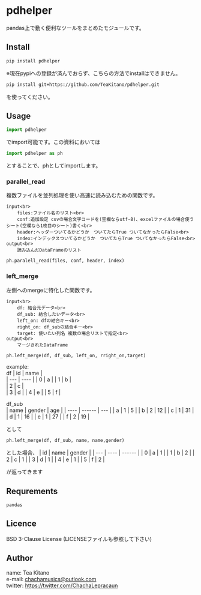 # pdhelper
pandas上で動く便利なツールをまとめたモジュールです。

## Install
```sh
pip install pdhelper
```
※現在pypiへの登録が済んでおらず、こちらの方法でinstallはできません。
```sh
pip install git+https://github.com/TeaKitano/pdhelper.git
```
を使ってください。

## Usage
```python
import pdhelper
```
でimport可能です。この資料においては
```python
import pdhelper as ph
```
とすることで、phとしてimportします。

### parallel_read
複数ファイルを並列処理を使い高速に読み込むための関数です。<br>
```text
input<br>
    files:ファイル名のリスト<br>
    conf:追加設定 csvの場合文字コードを(空欄ならutf-8)、excelファイルの場合使うシート(空欄なら1枚目のシート)書く<br>
    header:ヘッダーついてるかどうか　ついてたらTrue ついてなかったらFalse<br>
    index:インデックスついてるかどうか　ついてたらTrue ついてなかったらFalse<br>
output<br>
    読み込んだDataFrameのリスト
```
```python
ph.paralell_read(files, conf, header, index)
```

### left_merge
左側へのmergeに特化した関数です。<br>
```text
input<br>
    df: 結合元データ<br>
    df_sub: 結合したいデータ<br>
    left_on: dfの結合キー<br>
    right_on: df_subの結合キー<br>
    target: 使いたい列名 複数の場合リストで指定<br>
output<br>
    マージされたDataFrame
```
```python
ph.left_merge(df, df_sub, left_on, rright_on,target)
```
example:<br>
df
| id  | name |     
| --- | ---- | 
| 0   | a    |
| 1   | b    |     
| 2   | c    |     
| 3   | d    |
| 4   | e    |
| 5   | f    |

df_sub<br>
| name | gender | age | 
| ---- | ------ | --- | 
| a    | 1      | 5   | 
| b    | 2      | 12  | 
| c    | 1      | 31  | 
| d    | 1      | 16  | 
| e    | 1      | 27  | 
| f    | 2      | 19  | 

として
```python
ph.left_merge(df, df_sub, name, name,gender)
```
とした場合、
| id  | name | gender | 
| --- | ---- | ------ | 
| 0   | a    | 1      | 
| 1   | b    | 2      | 
| 2   | c    | 1      | 
| 3   | d    | 1      | 
| 4   | e    | 1      | 
| 5   | f    | 2      | 

が返ってきます
## Requrements
```python
pandas
```
## Licence
BSD 3-Clause License (LICENSEファイルも参照して下さい)
## Author
name: Tea Kitano<br>
e-mail: chachamusics@outlook.com<br>
twitter: https://twitter.com/ChachaLepracaun
